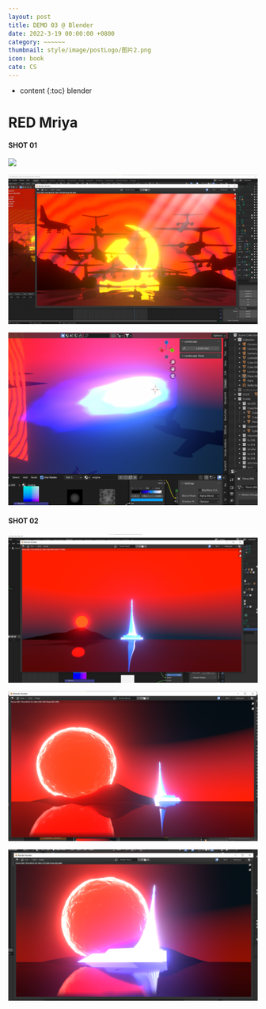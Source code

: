 ```yaml
---
layout: post
title: DEMO 03 @ Blender 
date: 2022-3-19 00:00:00 +0800
category: ~~~~~~
thumbnail: style/image/postLogo/图片2.png
icon: book
cate: CS
---
```



* content
{:toc}
blender



# RED Mriya

#### SHOT 01



![](style/image/ALL_MD_PIC/12.gif)

![1647705502575](style/image/ALL_MD_PIC/1647705502575.png)

![1647768642689](style/image/ALL_MD_PIC/1647768642689.png)

#### SHOT 02



![1648101016875](style/image/ALL_MD_PIC/1648101016875.png)

![1648108905379](style/image/ALL_MD_PIC/1648108905379.png)

![1648109244278](style/image/ALL_MD_PIC/1648109244278.png)